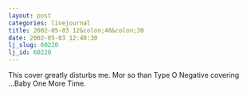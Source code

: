```yaml
---
layout: post
categories: livejournal
title: 2002-05-03 12&colon;48&colon;30
date: 2002-05-03 12:48:30
lj_slug: 60220
lj_id: 60220
---
```

This cover greatly disturbs me. Mor so than Type O Negative covering ...Baby One More Time.
